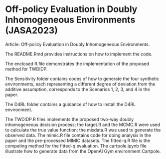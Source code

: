 # Off-policy Evaluation in Doubly Inhomogeneous Environments (JASA2023)

Article: Off-policy Evaluation in Doubly Inhomogeneous Environments.

The README.Rmd provides instructions on how to implement the code.

The enclosed R.file demonstrates the implementation of the proposed method for TWDIDP.

The Sensitivity folder contains codes of how to generate the four synthetic environments, each representing a different degree of deviation from the additive assumption, corresponds to the Scenarios 1, 2, 3, and 4 in the paper.

The D4RL folder contains a guidance of how to install the D4RL environment.

The TWDIDP.R files implements the proposed two-way doubly inhomogeneous decision process; the target.R and the MCMC.R were used to calculate the true value function; the mixdata.R was used to generate the observed data. The mimic.R file contains code for doing analysis in the paper and the pre-processed MIMIC datasets. The fitted-q.R file is the competing method for the fitted-q evaluation. The cartpole.ipynb file illustrate how to generate data from the OpenAI Gym environment Cartpole. 
